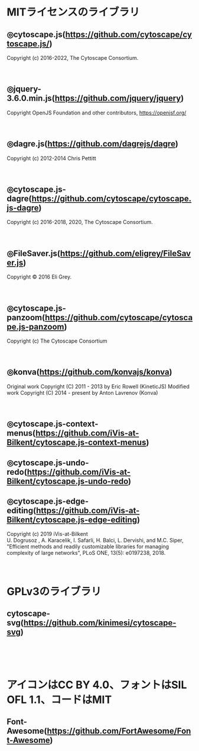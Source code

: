 # MITライセンスのライブラリ
## ◎cytoscape.js(https://github.com/cytoscape/cytoscape.js/)
Copyright (c) 2016-2022, The Cytoscape Consortium.
<br><br><br>

## ◎jquery-3.6.0.min.js(https://github.com/jquery/jquery)
Copyright OpenJS Foundation and other contributors, https://openjsf.org/
<br><br><br>

## ◎dagre.js(https://github.com/dagrejs/dagre)
Copyright (c) 2012-2014 Chris Pettitt
<br><br><br>

## ◎cytoscape.js-dagre(https://github.com/cytoscape/cytoscape.js-dagre)
Copyright (c) 2016-2018, 2020, The Cytoscape Consortium.
<br><br><br>

## ◎FileSaver.js(https://github.com/eligrey/FileSaver.js)  
Copyright © 2016 Eli Grey.
<br><br><br>

## ◎cytoscape.js-panzoom(https://github.com/cytoscape/cytoscape.js-panzoom)
Copyright (c) The Cytoscape Consortium
<br><br><br>

## ◎konva(https://github.com/konvajs/konva)
Original work Copyright (C) 2011 - 2013 by Eric Rowell (KineticJS)
Modified work Copyright (C) 2014 - present by Anton Lavrenov (Konva)
<br><br><br>

## ◎cytoscape.js-context-menus(https://github.com/iVis-at-Bilkent/cytoscape.js-context-menus)
## ◎cytoscape.js-undo-redo(https://github.com/iVis-at-Bilkent/cytoscape.js-undo-redo)
## ◎cytoscape.js-edge-editing(https://github.com/iVis-at-Bilkent/cytoscape.js-edge-editing)
Copyright (c) 2019 iVis-at-Bilkent  
U. Dogrusoz , A. Karacelik, I. Safarli, H. Balci, L. Dervishi, and M.C. Siper, "Efficient methods and readily customizable libraries for managing complexity of large networks", PLoS ONE, 13(5): e0197238, 2018.
<br><br><br>


# GPLv3のライブラリ
## cytoscape-svg(https://github.com/kinimesi/cytoscape-svg)
<br><br><br>

# アイコンはCC BY 4.0、フォントはSIL OFL 1.1、コードはMIT

## Font-Awesome(https://github.com/FortAwesome/Font-Awesome)
<br><br><br>